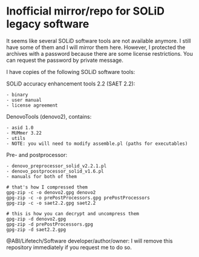 # Inofficial mirror/repo for SOLiD legacy software

It seems like several SOLiD software tools are not available anymore. I still have some of them and I will mirror them here. However, I protected the archives with a password because there are some license restrictions. You can request the password by private message.

I have copies of the following SOLiD software tools:

SOLiD accuracy enhancement tools 2.2 (SAET 2.2):
    
    - binary
    - user manual
    - license agreement

DenovoTools (denovo2), contains:

    - asid 1.0
    - MUMmer 3.22
    - utils
    - NOTE: you will need to modify assemble.pl (paths for executables)

Pre- and postprocessor:

    - denovo_preprocessor_solid_v2.2.1.pl
    - denovo_postprocessor_solid_v1.6.pl
    - manuals for both of them

```SH
# that's how I compressed them
gpg-zip -c -o denovo2.gpg denovo2
gpg-zip -c -o prePostProcessors.gpg prePostProcessors
gpg-zip -c -o saet2.2.gpg saet2.2

# this is how you can decrypt and uncompress them
gpg-zip -d denovo2.gpg
gpg-zip -d prePostProcessors.gpg
gpg-zip -d saet2.2.gpg
```

@ABI/Lifetech/Software developer/author/owner: I will remove this repository immediately if you request me to do so.
